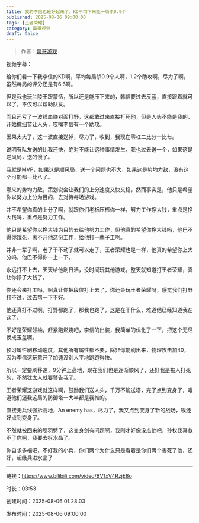 ```yaml
---
title: 我的李信也是好起来了，KD平均下来能一局杀0.9个
published: 2025-08-06 09:00:00
tags: [王者荣耀]
category: 磊哥视频
draft: false
---
```



> 作者：[磊哥游戏](https://space.bilibili.com/268941858)

视频字幕：

给你们看一下我李信的KD啊，平均每局杀0.9个人啊，1.2个助攻啊，尽力了啊，虽然每局的评分还是有6.6啊。

但是我也玩兰陵王跟蒙恬，所以还是能压下来的，韩信要过去反蓝，直接跟着就可以了，不仅可以帮助队友。

而且还亏了一波线血赚对面打野，这都敢过来直接打死他，但是人头不能是我的，开始撤细节让人头，哎嘿李信有一个助攻。

因果太大了，这一波直接送掉，尽力了，收到，我现在零杠二比分一比七。

说明有队友送的比我还快，绝对不能让这种事情发生，我也过去送一个，如果这是逆风局，送的慢了。

我就是MVP，如果这是顺风局，送一个问题也不大，如果这是势均力敌，没有这个可能都一比八了。

哪来的势均力敌，策划说会让我们的上分速度又快又稳，然而事实是，他只是希望你以努力上分为目的，去对待每场游戏。

并不希望你真的上分了啊，就跟你们老板压榨你一样，努力工作挣大钱，重点是挣大钱吗，重点是努力工作。

他只是希望你以挣大钱为目的去给他努力工作，但他真的希望你挣大钱吗，他巴不得你饿死，离不开他这份工作，给他打一辈子工啊。

并非一辈子啊，老了干不动了就可以走了，王者荣耀也是一样，他真的希望你上大分吗，他巴不得你一上一下。

永远打不上去，天天给他刷日活，没时间玩其他游戏，整天就知道打王者荣耀，真让你挣了大钱了。

你还会来打工吗，啊真让你把段位打上去了，你还会玩王者荣耀吗，感觉我们打野打不过，过去帮一下不好。

他还真打不过啊，打野都跑了，那我也跑了，这是在干什么，难道他已经知道我在这了。

不好是荣耀领袖，赶紧跑燃烧吧，李信的出装，我简单的优化了一下，把这个无尽换成玉玺啊。

预习属性刷移动速度，其他所有属性都不要，除非你能刷出来，物理攻击加40，因为李信这玩意开了加速没别人平地跑跑得快。

所以一定要刷移速，9分钟上高地，现在我们也是逐渐顺风了，还好我是被人打死的，不然犹太人就要警告我了。

王者荣耀这游戏就这样啊，鼓励我们送人头，千万不能送塔，完了点到变身了，难道他们逼我这局的防御塔一大半都是我推的。

直接无兵线强拆高地，An enemy has，尽力了，我又点到变身了新的战场，唉还好点到变身了。

不然就被回来的项羽劈了，这变身剑有问题啊，我刚才好像没点他吧，孙权我真救不了你啊，我要去拆水晶了。

你自求多福吧，不好我的小兵，你们两个为什么只是看着是你们两个害死了他，还好，超级兵进水晶了

---

链接：https://www.bilibili.com/video/BV1xV4RzjE8o

时长：03:53

创建时间：2025-08-06 01:28:03

发布时间：2025-08-06 09:00:00
